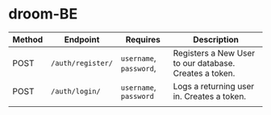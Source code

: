 # droom-BE
| Method | Endpoint               | Requires                        | Description                                                             |
| ------ | ---------------------- | ------------------------------- | ----------------------------------------------------------------------- |
| POST   | `/auth/register/`      | `username`, `password`,         | Registers a New User to our database. Creates a token.                  |
| POST   | `/auth/login/`         | `username`, `password`          | Logs a returning user in. Creates a token.                              |
                      |